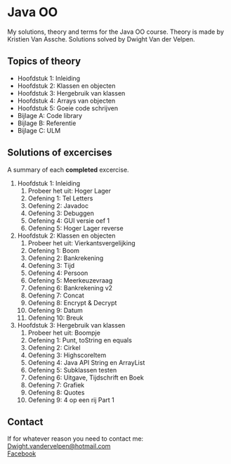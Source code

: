 # Java OO
My solutions, theory and terms for the Java OO course.
Theory is made by Kristien Van Assche.
Solutions solved by Dwight Van der Velpen.

## Topics of theory
- Hoofdstuk 1: Inleiding
- Hoofdstuk 2: Klassen en objecten
- Hoofdstuk 3: Hergebruik van klassen
- Hoofdstuk 4: Arrays van objecten
- Hoofdstuk 5: Goeie code schrijven
- Bijlage A: Code library
- Bijlage B: Referentie
- Bijlage C: ULM

## Solutions of excercises
A summary of each **completed** excercise.
1. Hoofdstuk 1: Inleiding
	1. Probeer het uit: Hoger Lager
	2. Oefening 1: Tel Letters
	3. Oefening 2: Javadoc
	4. Oefening 3: Debuggen
	5. Oefening 4: GUI versie oef 1
	6. Oefening 5: Hoger Lager reverse
2. Hoofdstuk 2: Klassen en objecten
	1. Probeer het uit: Vierkantsvergelijking
	2. Oefening 1: Boom
	3. Oefening 2: Bankrekening
	4. Oefening 3: Tijd
	5. Oefening 4: Persoon
	6. Oefening 5: Meerkeuzevraag
	7. Oefening 6: Bankrekening v2
	8. Oefening 7: Concat
	9. Oefening 8: Encrypt & Decrypt
	10. Oefening 9: Datum
	11. Oefening 10: Breuk
3. Hoofdstuk 3: Hergebruik van klassen
	1. Probeer het uit: Boompje
	2. Oefening 1: Punt, toString en equals
	3. Oefening 2: Cirkel
	4. Oefening 3: HighscoreItem
	5. Oefening 4: Java API String en ArrayList
	6. Oefening 5: Subklassen testen
	7. Oefening 6: Uitgave, Tijdschrift en Boek
	8. Oefening 7: Grafiek
	9. Oefening 8: Quotes
	10. Oefening 9: 4 op een rij Part 1

## Contact
If for whatever reason you need to contact me:  
<Dwight.vandervelpen@hotmail.com>  
[Facebook](https://www.facebook.com/Dfr34k)